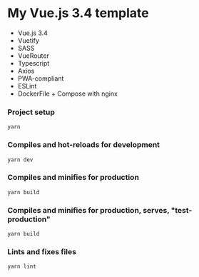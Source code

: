 # My Vue.js 3.4 template

* Vue.js 3.4
* Vuetify
* SASS
* VueRouter
* Typescript
* Axios
* PWA-compliant
* ESLint
* DockerFile + Compose with nginx

### Project setup
```
yarn
```

### Compiles and hot-reloads for development
```
yarn dev
```

### Compiles and minifies for production
```
yarn build
```

### Compiles and minifies for production, serves, "test-production"
```
yarn build
```

### Lints and fixes files
```
yarn lint
```
